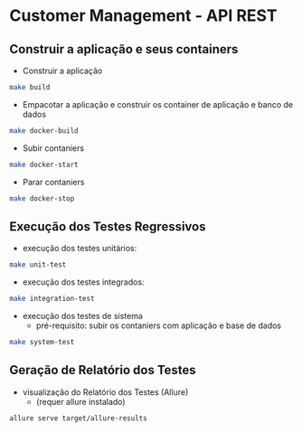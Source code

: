 # Customer Management - API REST

## Construir a aplicação e seus containers

- Construir a aplicação
```sh
make build 
```

- Empacotar a aplicação e construir os container de aplicação e banco de dados
```sh
make docker-build
```

- Subir contaniers
```sh
make docker-start
```

- Parar contaniers
```sh
make docker-stop
```

## Execução dos Testes Regressivos

- execução dos testes unitários:
```sh
make unit-test
```

- execução dos testes integrados:
```sh
make integration-test
```

- execução dos testes de sistema
  - pré-requisito: subir os contaniers com aplicação e base de dados

```sh
make system-test
```

## Geração de Relatório dos Testes

- visualização do Relatório dos Testes (Allure)
  - (requer allure instalado)

```sh
allure serve target/allure-results
```



